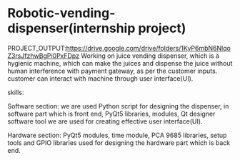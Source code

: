 # Robotic-vending-dispenser(internship project)
PROJECT_OUTPUT:https://drive.google.com/drive/folders/1KyP6mbN6NlqoZ3rsJfzhwBgPi0PxFDpz
Working on juice vending dispenser, which is a hygienic machine, which can make the juices and dispense the juice without human interference with payment gateway, as per the customer inputs. customer can interact with machine through user interface(UI).

skills:

Software section: we are used Python script for designing the dispenser, in software part which is front end, PyQt5 libraries, modules, Qt designer software tool we are used for creating effective user interface(UI).

Hardware section: PyQt5 modules, time module, PCA 9685 libraries, setup tools and GPIO libraries used for designing the hardware part which is back end.
